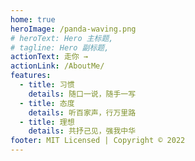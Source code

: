 ```yaml
---
home: true
heroImage: /panda-waving.png
# heroText: Hero 主标题,
# tagline: Hero 副标题,
actionText: 走你 →
actionLink: /AboutMe/
features:
  - title: 习惯
    details: 随口一说，随手一写
  - title: 态度
    details: 听百家声，行万里路
  - title: 理想
    details: 共抒己见，强我中华
footer: MIT Licensed | Copyright © 2022
---
```

